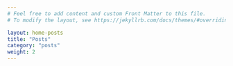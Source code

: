```yaml
---
# Feel free to add content and custom Front Matter to this file.
# To modify the layout, see https://jekyllrb.com/docs/themes/#overriding-theme-defaults

layout: home-posts
title: "Posts"
category: "posts"
weight: 2
---
```


